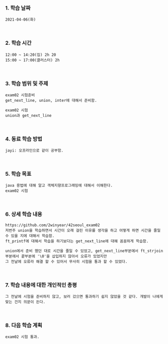 ### 1. 학습 날짜
    2021-04-06(화)
​
### 2. 학습 시간
    12:00 ~ 14:20(집) 2h 20
    15:00 ~ 17:00(클러스터) 2h
​
### 3. 학습 범위 및 주제         
    exam02 시험준비
    get_next_line, union, inter에 대해서 준비함.
    
    exam02 시험
    union과 get_next_line
​
### 4. 동료 학습 방법
    jayi: 오프라인으로 같이 공부함.


​
### 5. 학습 목표
    java 용법에 대해 알고 객체지향프로그래밍에 대해서 이해한다.
    exam02 시험

​
### 6. 상세 학습 내용
    https://github.com/2winyear/42seoul_exam02
    저번주 union을 학습하면서 시간이 오래 걸린 이유를 생각을 하고 어떻게 하면 시간을 줄일 수 있을 지에 대해서 학습함. 
    ft_printf에 대해서 학습을 하기보다는 get_next_line에 대해 꼼꼼하게 학습함.
    
    union에서 준비 했던 대로 시간을 줄일 수 있었고, get_next_line부분에서 ft_strjoin부분에서 끝부분에 '\0'을 삽입하지 않아서 오류가 있었지만 
    그 전날에 오류라 해결 할 수 있어서 무사히 시험을 통과 할 수 있었다.
​
### 7. 학습 내용에 대한 개인적인 총평
    그 전날에 시험을 준비하지 않고, 보러 갔으면 통과하기 쉽지 않았을 것 같다. 개발이 나에게 맞는 건지 의문이 든다.
​
### 8. 다음 학습 계획
    exam02 시험 통과.